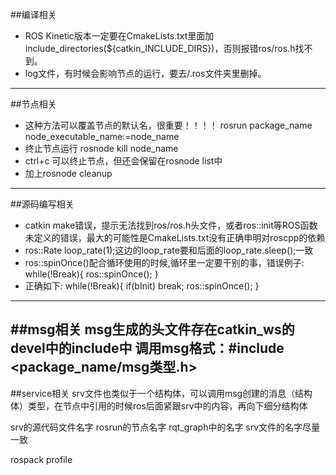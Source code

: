 ##编译相关
- ROS Kinetic版本一定要在CmakeLists.txt里面加include_directories(${catkin_INCLUDE_DIRS})，否则报错ros/ros.h找不到。
- log文件，有时候会影响节点的运行，要去/.ros文件夹里删掉。
------

##节点相关
- 这种方法可以覆盖节点的默认名，很重要！！！！
	rosrun package_name node_executable_name:=node_name
- 终止节点运行
	rosnode kill node_name
- ctrl+c 可以终止节点，但还会保留在rosnode list中
- 加上rosnode cleanup
------

##源码编写相关
- catkin make错误，提示无法找到ros/ros.h头文件，或者ros::init等ROS函数未定义的错误，最大的可能性是CmakeLists.txt没有正确申明对roscpp的依赖
- ros::Rate loop_rate(1);这边的loop_rate要和后面的loop_rate.sleep();一致
- ros::spinOnce()配合循环使用的时候,循环里一定要干别的事，错误例子:
	while(!Break){
        	ros::spinOnce();
    	}
- 正确如下:
	while(!Break){
		if(bInit)
		    	break;
		ros::spinOnce();
    	}
------

##msg相关
msg生成的头文件存在catkin_ws的devel中的include中
调用msg格式：#include <package_name/msg类型.h>
------

##service相关
srv文件也类似于一个结构体，可以调用msg创建的消息（结构体）类型，在节点中引用的时候ros后面紧跟srv中的内容，再向下细分结构体

srv的源代码文件名字 rosrun的节点名字 rqt_graph中的名字 srv文件的名字尽量一致

rospack profile
